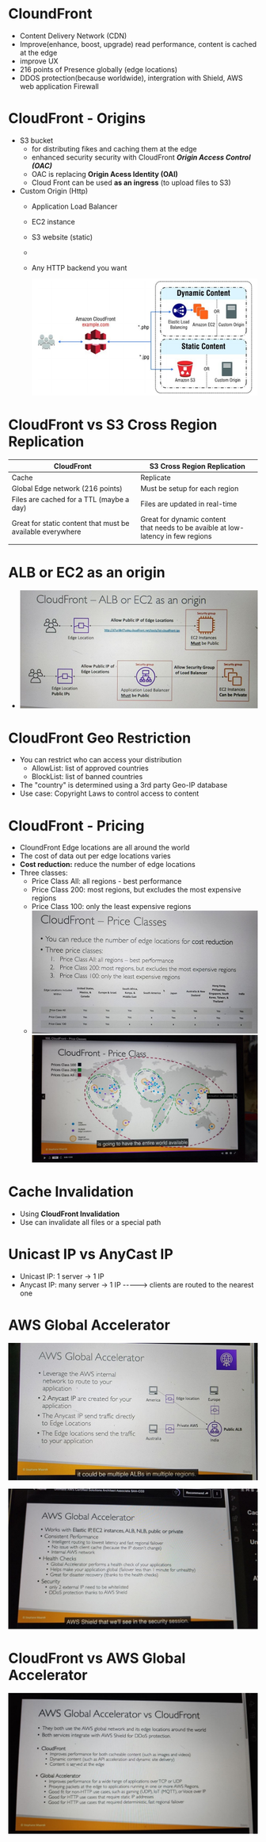 # CloundFront

- Content Delivery Network (CDN)
- Improve(enhance, boost, upgrade) read performance, content is cached at the edge
- improve UX
- 216 points of Presence globally (edge locations)
- DDOS protection(because worldwide), intergration with Shield, AWS web application Firewall

# CloudFront - Origins

- S3 bucket
  - for distributing fikes and caching them at the edge
  - enhanced security security with CloudFront ***Origin Access Control (OAC)***
  - OAC is replacing **Origin Acess Identity (OAI)**
  - Cloud Front can be used **as an ingress** (to upload files to S3)
- Custom Origin (Http)
  - Application Load Balancer
  - EC2 instance
  - S3 website (static)
  - 
  - Any HTTP backend you want

    ![1673111886272](image/16-CloudFront/1673111886272.png)

# CloudFront vs S3 Cross Region Replication

| CloudFront                                                 | S3 Cross Region Replication                                                            |
| ---------------------------------------------------------- | -------------------------------------------------------------------------------------- |
| Cache                                                      | Replicate                                                                              |
| Global Edge network (216 points)                           | Must be setup for each region                                                          |
| Files are cached for a TTL (maybe a day)                   | Files are updated in real-time                                                         |
| Great for static content that must be available everywhere | Great for dynamic content <br />that needs to be avaible at low-latency in few regions |
|                                                            |                                                                                        |



# ALB or EC2 as an origin

- ![image](image/16-CloudFront/1673114107122.png)


# CloudFront Geo Restriction

- You can restrict who can access your distribution
  - AllowList: list of approved countries
  - BlockList: list of banned countries
- The "country" is determined using a 3rd party Geo-IP database
- Use case: Copyright Laws to control access to content

# CloudFront - Pricing

- CloundFront Edge locations are all around the world
- The cost of data out per edge locations varies
- **Cost reduction:** reduce the number of edge locations
- Three classes:
  - Price Class All: all regions - best performance
  - Price Class 200: most regions, but excludes the most expensive regions
  - Price Class 100: only the least expensive regions
  - ![img](image/16-CloudFront/1673116068555.png)![img](image/16-CloudFront/1673116337743.png)

# Cache Invalidation

- Using **CloudFront Invalidation**
- Use can invalidate all files or a special path

# Unicast IP vs AnyCast IP

- Unicast IP: 1 server -> 1 IP
- Anycast IP: many server -> 1 IP   -----> clients are routed to the nearest one

# AWS Global Accelerator

![img](image/16-CloudFront/1673117595190.png)

![img](image/16-CloudFront/1673117744219.png)


# CloudFront vs AWS Global Accelerator

![img](image/16-CloudFront/1673117937720.png)
